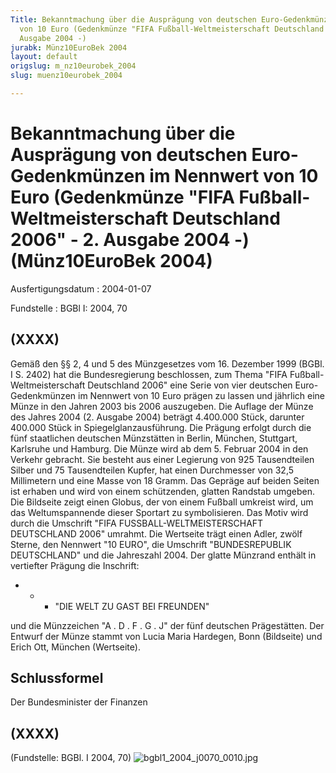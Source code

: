 ```yaml
---
Title: Bekanntmachung über die Ausprägung von deutschen Euro-Gedenkmünzen im Nennwert
  von 10 Euro (Gedenkmünze "FIFA Fußball-Weltmeisterschaft Deutschland 2006" - 2.
  Ausgabe 2004 -)
jurabk: Münz10EuroBek 2004
layout: default
origslug: m_nz10eurobek_2004
slug: muenz10eurobek_2004

---
```


# Bekanntmachung über die Ausprägung von deutschen Euro-Gedenkmünzen im Nennwert von 10 Euro (Gedenkmünze "FIFA Fußball-Weltmeisterschaft Deutschland 2006" - 2. Ausgabe 2004 -) (Münz10EuroBek 2004)

Ausfertigungsdatum
:   2004-01-07

Fundstelle
:   BGBl I: 2004, 70

## (XXXX)

Gemäß den §§ 2, 4 und 5 des Münzgesetzes vom 16. Dezember 1999 (BGBl.
I S. 2402) hat die Bundesregierung beschlossen, zum Thema "FIFA
Fußball-Weltmeisterschaft Deutschland 2006" eine Serie von vier
deutschen Euro-Gedenkmünzen im Nennwert von 10 Euro prägen zu lassen
und jährlich eine Münze in den Jahren 2003 bis 2006 auszugeben.
Die Auflage der Münze des Jahres 2004 (2. Ausgabe 2004) beträgt
4\.400.000 Stück, darunter 400.000 Stück in Spiegelglanzausführung. Die
Prägung erfolgt durch die fünf staatlichen deutschen Münzstätten in
Berlin, München, Stuttgart, Karlsruhe und Hamburg. Die Münze wird ab
dem 5. Februar 2004 in den Verkehr gebracht. Sie besteht aus einer
Legierung von 925 Tausendteilen Silber und 75 Tausendteilen Kupfer,
hat einen Durchmesser von 32,5 Millimetern und eine Masse von 18
Gramm. Das Gepräge auf beiden Seiten ist erhaben und wird von einem
schützenden, glatten Randstab umgeben.
Die Bildseite zeigt einen Globus, der von einem Fußball umkreist wird,
um das Weltumspannende dieser Sportart zu symbolisieren. Das Motiv
wird durch die Umschrift "FIFA FUSSBALL-WELTMEISTERSCHAFT DEUTSCHLAND
2006" umrahmt.
Die Wertseite trägt einen Adler, zwölf Sterne, den Nennwert "10 EURO",
die Umschrift "BUNDESREPUBLIK DEUTSCHLAND" und die Jahreszahl 2004.
Der glatte Münzrand enthält in vertiefter Prägung die Inschrift:

*
    *
        *   "DIE WELT ZU GAST BEI FREUNDEN"









und die Münzzeichen
"A . D . F . G . J" der fünf deutschen Prägestätten.
Der Entwurf der Münze stammt von Lucia Maria Hardegen, Bonn
(Bildseite) und Erich Ott, München (Wertseite).

## Schlussformel

Der Bundesminister der Finanzen

## (XXXX)

(Fundstelle: BGBl. I 2004, 70)
![bgbl1_2004_j0070_0010.jpg](bgbl1_2004_j0070_0010.jpg)
